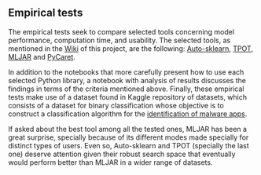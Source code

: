 ## Empirical tests

The empirical tests seek to compare selected tools concerning model performance, computation time, and usability. The selected tools, as mentioned in the [Wiki](https://github.com/m-rosso/autoML/wiki/AutoML---Discussion) of this project, are the following: [Auto-sklearn](https://automl.github.io/auto-sklearn/master/), [TPOT](https://epistasislab.github.io/tpot/), [MLJAR](https://mljar.com/) and [PyCaret](https://pycaret.org/).

In addition to the notebooks that more carefully present how to use each selected Python library, a notebook with analysis of results discusses the findings in terms of the criteria mentioned above. Finally, these empirical tests make use of a dataset found in Kaggle repository of datasets, which consists of a dataset for binary classification whose objective is to construct a classification algorithm for the [identification of malware apps](https://www.kaggle.com/saurabhshahane/android-permission-dataset).

If asked about the best tool among all the tested ones, MLJAR has been a great surprise, specially because of its different modes made specially for distinct types of users. Even so, Auto-sklearn and TPOT (specially the last one) deserve attention given their robust search space that eventually would perform better than MLJAR in a wider range of datasets.
